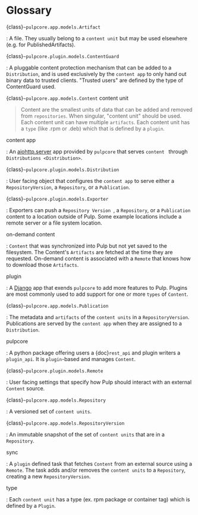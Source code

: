 # Glossary

{class}`~pulpcore.app.models.Artifact`

: A file. They usually belong to a `content unit` but may be used
  elsewhere (e.g. for PublishedArtifacts).

{class}`~pulpcore.plugin.models.ContentGuard`

: A pluggable content protection mechanism that can be added to a `Distribution`, and
  is used exclusively by the `content app` to only hand out binary data to trusted
  clients. "Trusted users" are defined by the type of ContentGuard used.

{class}`~pulpcore.app.models.Content`
content unit

> Content are the smallest units of data that can be added and removed from
> `repositories`. When singular, "content unit" should be used. Each
> content unit can have multiple `artifacts`. Each content unit has a
> `type` (like .rpm or .deb) which that is defined by a `plugin`.

content app

: An [aiohttp.server](https://aiohttp.readthedocs.io/en/stable/web.html) app provided by
  `pulpcore` that serves `content ` through `Distributions
  <Distribution>`.

{class}`~pulpcore.plugin.models.Distribution`

: User facing object that configures the `content app` to serve either a
  `RepositoryVersion`, a `Repository`, or a `Publication`.

{class}`~pulpcore.plugin.models.Exporter`

: Exporters can push a `Repository Version `, a `Repository`,
  or a `Publication` content to a location outside of Pulp. Some example
  locations include a remote server or a file system location.

on-demand content

: `Content` that was synchronized into Pulp but not yet saved to the
  filesystem. The Content's `Artifacts` are fetched at the time they are
  requested.  On-demand content is associated with a `Remote` that knows how to download
  those `Artifacts`.

plugin

: A [Django](https://docs.djangoproject.com) app that exends `pulpcore` to add more
  features to Pulp. Plugins are most commonly used to add support for one or more
  `types` of `Content`.

{class}`~pulpcore.app.models.Publication`

: The metadata and `artifacts` of the `content units` in a
  `RepositoryVersion`. Publications are served by the `content app` when they are
  assigned to a `Distribution`.

pulpcore

: A python package offering users a {doc}`rest_api` and plugin writers a
  `plugin_api`. It is `plugin`-based and manages `Content`.

{class}`~pulpcore.plugin.models.Remote`

: User facing settings that specify how Pulp should interact with an external `Content`
  source.

{class}`~pulpcore.app.models.Repository`

: A versioned set of `content units`.

{class}`~pulpcore.app.models.RepositoryVersion`

: An immutable snapshot of the set of `content units` that are in a
  `Repository`.

sync

: A `plugin` defined task that fetches `Content` from an external source using a
  `Remote`. The task adds and/or removes the `content units` to a
  `Repository`, creating a new `RepositoryVersion`.

type

: Each `content unit` has a type (ex. rpm package or container tag) which is
  defined by a `Plugin`.

